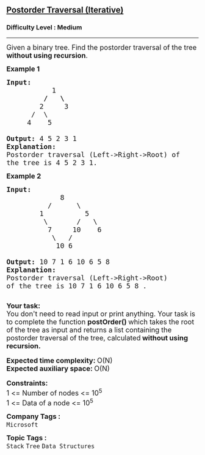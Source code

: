 <h2><a href="https://www.geeksforgeeks.org/problems/postorder-traversal-iterative/1?page=1&category=Tree&difficulty=Easy,Medium&sortBy=accuracy">Postorder Traversal (Iterative)</a></h2><h3>Difficulty Level : Medium</h3><hr><div class="problems_problem_content__Xm_eO"><p><span style="font-size:18px">Given a binary tree. Find the postorder traversal of the tree <strong>without using recursion</strong>.</span></p>

<p><span style="font-size:18px"><strong>Example 1</strong></span></p>

<pre><span style="font-size:18px"><strong>Input:</strong>
<strong>           </strong>1
<strong>         /   \</strong>
        2     3
      /  \
     4    5

<strong>Output: </strong>4 5 2 3 1
<strong>Explanation:</strong>
Postorder traversal (Left-&gt;Right-&gt;Root) of 
the tree is 4 5 2 3 1.
</span></pre>

<p><span style="font-size:18px"><strong>Example 2</strong></span></p>

<pre><span style="font-size:18px"><strong>Input:</strong>
             8
          /      \
        1          5
         \       /   \
          7     10    6
           \   /
&nbsp;           10 6

<strong>Output: </strong>10 7 1 6 10 6 5 8&nbsp;
<strong>Explanation:</strong>
Postorder traversal (Left-&gt;Right-&gt;Root) 
of the tree is 10 7 1 6 10 6 5 8&nbsp;.</span></pre>

<div>&nbsp;</div>

<div><span style="font-size:18px"><strong>Your task:</strong></span></div>

<div><span style="font-size:18px">You don't need to read input or print anything. Your task is to complete the function <strong>postOrder() </strong>which takes the root of the tree as input and returns a list containing the postorder traversal of the tree, calculated<strong> without using recursion.</strong></span></div>

<div>&nbsp;</div>

<div><span style="font-size:18px"><strong>Expected time complexity: </strong>O(N)</span></div>

<div><span style="font-size:18px"><strong>Expected auxiliary space: </strong>O(N)</span></div>

<div>&nbsp;</div>

<div><span style="font-size:18px"><strong>Constraints:</strong></span></div>

<div><span style="font-size:18px">1 &lt;= Number of nodes &lt;= 10<sup>5</sup><br>
1 &lt;= Data of a node &lt;= 10<sup>5</sup></span></div>
</div><p><span style=font-size:18px><strong>Company Tags : </strong><br><code>Microsoft</code>&nbsp;<br><p><span style=font-size:18px><strong>Topic Tags : </strong><br><code>Stack</code>&nbsp;<code>Tree</code>&nbsp;<code>Data Structures</code>&nbsp;